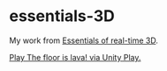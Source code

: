 # essentials-3D

My work from [Essentials of real-time 3D](https://learn.unity.com/project/essentials-of-real-time-3d?pathwayId=5f7bcab4edbc2a0023e9c38f&missionId=5f777d9bedbc2a001f6f5ec7/).

[Play The floor is lava! via Unity Play.](https://play.unity.com/mg/other/webgl-builds-98285/)
